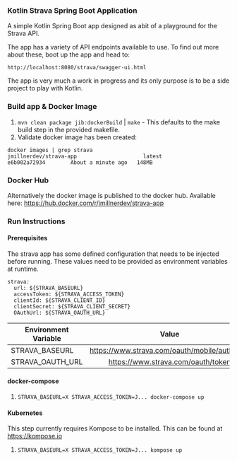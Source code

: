 ### Kotlin Strava Spring Boot Application
A simple Kotlin Spring Boot app designed as abit of a playground for the Strava API.

The app has a variety of API endpoints available to use. To find out more about these, boot up the app and head to:

`http://localhost:8080/strava/swagger-ui.html`

The app is very much a work in progress and its only purpose is to be a side project to play with Kotlin.

### Build app & Docker Image

1. `mvn clean package jib:dockerBuild` | `make` - This defaults to the make build step in the provided makefile.
2. Validate docker image has been created:

````
docker images | grep strava
jmillnerdev/strava-app                     latest              e6b002a72934        About a minute ago   148MB
````

### Docker Hub
Alternatively the docker image is published to the docker hub. Available here: https://hub.docker.com/r/jmillnerdev/strava-app

### Run Instructions

#### Prerequisites 

The strava app has some defined configuration that needs to be injected before running. These values need to be provided as environment variables at runtime.

````
strava:
  url: ${STRAVA_BASEURL}
  accessToken: ${STRAVA_ACCESS_TOKEN}
  clientId: ${STRAVA_CLIENT_ID}
  clientSecret: ${STRAVA_CLIENT_SECRET}
  OAuthUrl: ${STRAVA_OAUTH_URL}
````

| Environment Variable         | Value                                          | 
| -----------------------------|:----------------------------------------------:| 
| STRAVA_BASEURL               | https://www.strava.com/oauth/mobile/authorize  |
| STRAVA_OAUTH_URL             | https://www.strava.com/oauth/token             |

#### docker-compose

1. `STRAVA_BASEURL=X STRAVA_ACCESS_TOKEN=J... docker-compose up`

#### Kubernetes
This step currently requires Kompose to be installed. This can be found at https://kompose.io

1. `STRAVA_BASEURL=X STRAVA_ACCESS_TOKEN=J... kompose up`
